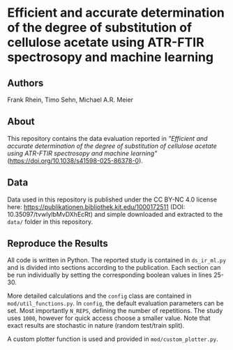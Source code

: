 # Efficient and accurate determination of the degree of substitution of cellulose acetate using ATR-FTIR spectrosopy and machine learning

## Authors
Frank Rhein, Timo Sehn, Michael A.R. Meier

## About
This repository contains the data evaluation reported in *"Efficient and accurate determination of the degree of substitution of cellulose acetate using ATR-FTIR spectrosopy and machine learning"* (https://doi.org/10.1038/s41598-025-86378-0). 

## Data 
Data used in this repository is published under the CC BY-NC 4.0 license here: https://publikationen.bibliothek.kit.edu/1000172511 (DOI: 10.35097/tvwlylbMvDXhEcRt) and simple downloaded and extracted to the `data/` folder in this repository. 

## Reproduce the Results
All code is written in Python. The reported study is contained in `ds_ir_ml.py` and is divided into sections according to the publication. Each section can be run individually by setting the corresponding boolean values in lines 25-30. 

More detailed calculations and the `config` class are contained in `mod/util_functions.py`. In `config`, the default evaluation parameters can be set. Most importantly `N_REPS`, defining the number of repetitions. The study uses `1000`, however for quick access choose a smaller value. Note that exact results are stochastic in nature (random test/train split).

A custom plotter function is used and provided in `mod/custom_plotter.py`.

